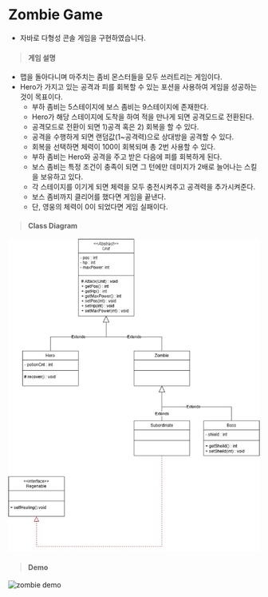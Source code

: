 # Zombie Game 
- 자바로 다형성 콘솔 게임을 구현하였습니다.


> #### 게임 설명
- 맵을 돌아다니며 마주치는 좀비 몬스터들을 모두 쓰러트리는 게임이다.
- Hero가 가지고 있는 공격과 피를 회복할 수 있는 포션을 사용하여 게임을 성공하는 것이 목표이다.
  * 부하 좀비는 5스테이지에 보스 좀비는 9스테이지에 존재한다.
  * Hero가 해당 스테이지에 도착을 하여 적을 만나게 되면 공격모드로 전환된다.
  * 공격모드로 전환이 되면 1)공격 혹은 2) 회복을 할 수 있다.
  * 공격을 수행하게 되면 랜덤값(1~공격력)으로 상대방을 공격할 수 있다.
  * 회복을 선택하면 체력이 100이 회복되며 총 2번 사용할 수 있다.
  * 부하 좀비는 Hero와 공격을 주고 받은 다음에 피를 회복하게 된다.
  * 보스 좀비는 특정 조건이 충족이 되면 그 턴에만 데미지가 2배로 늘어나는 스킬을 보유하고 있다.
  * 각 스테이지를 이기게 되면 체력을 모두 충전시켜주고 공격력을 추가시켜준다.
  * 보스 좀비까지 클리어를 했다면 게임을 끝낸다.
  * 단, 영웅의 체력이 0이 되었다면 게임 실패이다.

> #### Class Diagram
![클래스 다이어그램](https://github.com/bang9859/Zombie/blob/master/zombie.jpg)

> #### Demo
![zombie demo](https://github.com/user-attachments/assets/ebb27aca-569a-409f-8bb1-819faa628970)

